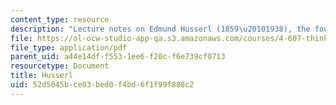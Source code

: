 ```yaml
---
content_type: resource
description: "Lecture notes on Edmund Husserl (1859\u20101938), the founder of phenomenology."
file: https://ol-ocw-studio-app-qa.s3.amazonaws.com/courses/4-607-thinking-about-architecture-in-history-and-at-present-fall-2009/52d5045bce03bed0f4bd6f1f99f888c2_MIT4_607F09_lec10.pdf
file_type: application/pdf
parent_uid: a44e14df-f553-1ee6-f20c-f6e739cf0713
resourcetype: Document
title: Husserl
uid: 52d5045b-ce03-bed0-f4bd-6f1f99f888c2
---
```

